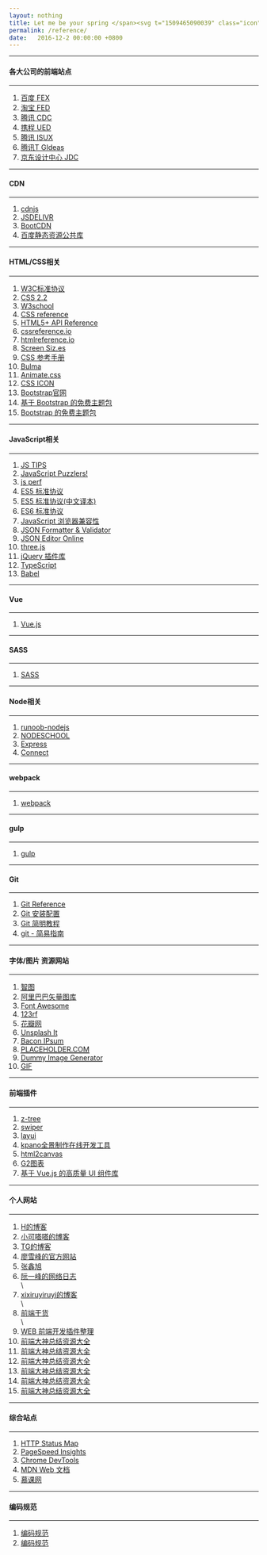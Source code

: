 ```yaml
---
layout: nothing
title: Let me be your spring </span><svg t="1509465090039" class="icon" style="" viewBox="0 0 1024 1024" version="1.1" xmlns="http://www.w3.org/2000/svg" p-id="2138" xmlns:xlink="http://www.w3.org/1999/xlink" width="20" height="20"><defs><style type="text/css"></style></defs><path d="M512 256a256 256 0 1 1-256 256 256 256 0 0 1 256-256z m0-256l-113.777778 199.073185h227.555556L512 0m0 1024l-113.777778-199.073185h227.555556L512 1024M1024 512l-199.073185-113.777778v227.555556l199.073185-113.777778m-1024 0l199.035259-113.777778v227.555556L0 512m142.14637-354.038519l65.118815 219.970371 157.316741-164.333037-222.435556-55.48563m739.555556 708.077037l-222.435556-55.485629 157.316741-164.333037 65.118815 219.97037m-15.777185-723.854222l-219.970371 65.118815 164.333037 157.31674 55.48563-222.435555m-708.077037 739.555555l55.48563-222.435555 164.333037 157.31674-219.970371 65.118815" fill="#f4ea2a" p-id="2139"></path></svg>
permalink: /reference/
date:   2016-12-2 00:00:00 +0800
---
```


<hr>
<h4 class="btn btn-warning btn-lg">各大公司的前端站点</h4><hr>
<ol class="rectangle-list">
<li><a href="http://fex.baidu.com/" target="_blank">百度 FEX</a></li>
<li><a href="http://taobaofed.org/" target="_blank">淘宝 FED</a></li>
<li><a href="http://cdc.tencent.com/" target="_blank">腾讯 CDC</a></li>
<li><a href="http://ued.ctrip.com/blog/" target="_blank">携程 UED</a></li>
<li><a href="https://isux.tencent.com/" target="_blank">腾讯 ISUX</a></li>
<li><a href="http://tgideas.qq.com/" target="_blank">腾讯T GIdeas</a></li>
<li><a href="https://jdc.jd.com/" target="_blank">京东设计中心 JDC</a></li>
</ol>
<hr><h4 class="btn btn-danger btn-lg">CDN</h4><hr>
<ol class="rounded-list">
<!--国外-->
<li><a href="https://cdnjs.com/" target="_blank">cdnjs</a></li>
<li><a href="http://www.jsdelivr.com/" target="_blank">JSDELIVR</a></li>
<!--国内-->
<li><a href="http://www.bootcdn.cn/" target="_blank">BootCDN</a></li>
<li><a href="http://cdn.code.baidu.com/" target="_blank">百度静态资源公共库</a></li>
</ol>
<hr><h4 class="btn btn-warning btn-lg">HTML/CSS相关</h4><hr>
<ol class="rectangle-list">
<!-- HTML/CSS API -->
<li><a href="https://www.w3.org/TR/tr-technology-stds" target="_blank">W3C标准协议</a></li>
<li><a href="https://www.w3.org/TR/CSS22/" target="_blank">CSS 2.2</a></li>
<li><a href="http://www.w3school.com.cn/index.html" target="_blank">W3school</a></li>
<li><a href="https://tympanus.net/codrops/css_reference/" target="_blank">CSS reference</a></li>
<li><a href="http://www.dcloud.io/docs/api/index.shtml" target="_blank">HTML5+ API Reference</a></li>
<li><a href="http://cssreference.io/" target="_blank">cssreference.io</a></li>
<li><a href="http://htmlreference.io/" target="_blank">htmlreference.io</a></li>
<li><a href="http://screensiz.es/" target="_blank">Screen Siz.es</a></li>
<li><a href="http://css.doyoe.com/" target="_blank">CSS 参考手册</a></li>
<!--CSS库/资源-->
<li><a href="http://bulma.io/" target="_blank"><abbr title="A modern CSS framework based on Flexbox">Bulma</abbr></a></li>
<li><a href="https://daneden.github.io/animate.css/" target="_blank">Animate.css</a></li>
<li><a href="http://cssicon.space/#/" target="_blank">CSS ICON</a></li>
<li><a href="http://www.bootcss.com/" target="_blank">Bootstrap官网</a></li>
<li><a href="http://bootswatch.com/" target="_blank">基于 Bootstrap 的免费主题包</a></li>
<li><a href="https://almsaeedstudio.com/themes/AdminLTE/index2.html" target="_blank">Bootstrap 的免费主题包</a></li>
</ol>
<hr><h4 class="btn btn-danger btn-lg">JavaScript相关</h4><hr>
<ol class="rounded-list">
<li><a href="http://www.jstips.co/" target="_blank"><abbr title="每天提供一个JavaScript小tip">JS TIPS</abbr></a></li>
<li><a href="http://javascript-puzzlers.herokuapp.com/" target="_blank"><abbr title="也许你并不太懂JavaScript">JavaScript Puzzlers!</abbr></a></li>
<li><a href="https://jsperf.com/" target="_blank"><abbr title="js性能测试网站">js perf</abbr></a></li>
<li><a href="http://ecma-international.org/ecma-262/5.1/" target="_blank">ES5 标准协议</a></li>
<li><a href="http://yanhaijing.com/es5/#about" target="_blank">ES5 标准协议(中文译本)</a></li>
<li><a href="http://www.ecma-international.org/ecma-262/6.0/" target="_blank">ES6 标准协议</a></li>
<li><a href="http://kangax.github.io/compat-table/es6/" target="_blank">JavaScript 浏览器兼容性</a></li>
<!--JSON验证-->
<li><a href="https://jsonformatter.curiousconcept.com/" target="_blank">JSON Formatter &amp; Validator</a></li>
<li><a href="http://jsoneditoronline.org/" target="_blank">JSON Editor Online</a></li>
<!--js库-->
<li><a href="https://threejs.org/" target="_blank">three.js</a></li>
<li><a href="http://www.jq22.com/" target="_blank">jQuery 插件库</a></li>
<li><a href="http://www.typescriptlang.org/index.html" target="_blank">TypeScript</a></li>
<li><a href="https://babeljs.io/" target="_blank">Babel</a></li>
</ol>
<hr><h4 class="btn btn-warning btn-lg">Vue</h4><hr>
<ol class="rectangle-list">
<li><a href="https://cn.vuejs.org/" target="_blank">Vue.js</a></li>
</ol>
<hr><h4 class="btn btn-danger btn-lg">SASS</h4><hr>
<ol class="rounded-list">
<li><a href="https://www.sass.hk/" target="_blank">SASS</a></li>
</ol>
<hr><h4 class="btn btn-warning btn-lg">Node相关</h4><hr>
<ol class="rectangle-list">
<li><a href="http://www.runoob.com/nodejs/nodejs-tutorial.html" target="_blank">runoob-nodejs</a></li>
<li><a href="https://nodeschool.io/" target="_blank">NODESCHOOL</a></li>
<li><a href="http://expressjs.com/" target="_blank">Express</a></li>
<li><a href="https://github.com/senchalabs/connect" target="_blank">Connect</a></li>
</ol>
<hr><h4 class="btn btn-danger btn-lg">webpack</h4><hr>
<ol class="rounded-list">
<li><a href="https://doc.webpack-china.org/guides/getting-started/" target="_blank">webpack</a></li>
</ol>
<hr><h4 class="btn btn-warning btn-lg">gulp</h4><hr>
<ol class="rectangle-list">
<li><a href="http://www.gulpjs.com.cn/" target="_blank">gulp</a></li>
</ol>
<hr><h4 class="btn btn-danger btn-lg">Git</h4><hr>
<ol class="rounded-list">
<li><a href="https://git-scm.com/docs" target="_blank">Git Reference</a></li>
<li><a href="http://www.runoob.com/git/git-install-setup.html" target="_blank">Git 安装配置</a></li>
<li><a href="http://www.runoob.com/w3cnote/git-guide.html" target="_blank">Git 简明教程</a></li>
<li><a href="http://www.bootcss.com/p/git-guide/" target="_blank">git - 简易指南</a></li>
</ol>
<hr><h4 class="btn btn-warning btn-lg">字体/图片 资源网站</h4><hr>
<ol class="rectangle-list">
<!--图库-->
<li><a href="http://zhitu.isux.us/" target="_blank"><abbr title="高效优质的图片优化平台">智图</abbr></a></li>
<li><a href="http://www.iconfont.cn/" target="_blank">阿里巴巴矢量图库</a></li>
<li><a href="http://fontawesome.io/" target="_blank">Font Awesome</a></li>
<li><a href="https://www.123rf.com/" target="_blank">123rf</a></li>
<li><a href="http://huaban.com/" target="_blank">花瓣网</a></li>
<li><a href="https://unsplash.it/" target="_blank"><abbr title="利用unsplash免费照片来提供placehoder的网站">Unsplash It</abbr></a></li>
<li><a href="http://baconipsum.com/" target="_blank"><abbr title="提供文本填充器的网站">Bacon IPsum</abbr></a></li>
<li><a href="https://placeholder.com/" target="_blank"><abbr title="提供占位符图片的网站">PLACEHOLDER.COM</abbr></a></li>
<li><a href="https://dummyimage.com/" target="_blank"><abbr title="提供多类型占位符图片的网站">Dummy Image Generator</abbr></a></li>
<li><a href="https://loading.io" target="_blank"><abbr title="">GIF</abbr></a></li>
</ol>
<hr><h4 class="btn btn-danger btn-lg">前端插件</h4><hr>
<ol class="rounded-list">
<li><a href="http://www.treejs.cn" target="_blank">z-tree</a></li>
<li><a href="http://www.swiper.com.cn/" target="_blank">swiper</a></li>
<li><a href="http://www.layui.com/" target="_blank">layui</a></li>
<li><a href="http://www.kpano.com/" target="_blank">kpano全景制作在线开发工具</a></li>
<li><a href="http://html2canvas.hertzen.com/" target="_blank">html2canvas</a></li>
<li><a href="http://g2.alipay.com/" target="_blank">G2图表</a></li>
<li><a href="https://www.iviewui.com/" target="_blank">基于 Vue.js 的高质量 UI 组件库</a></li>
</ol>
<hr><h4 class="btn btn-warning btn-lg">个人网站</h4><hr>
<ol class="rectangle-list">
<li><a href="http://life.thisisme1228.com" target="_blank">H的博客</a></li>
<li><a href="http://xiaokedada.com/" target="_blank">小可嗒嗒的博客</a></li>
<li><a href="http://ghmagical.com/" target="_blank">TG的博客</a></li>
<li><a href="http://www.liaoxuefeng.com/">廖雪峰的官方网站</a></li>
<li><a href="http://www.zhangxinxu.com/wordpress/">张鑫旭</a></li>
<li><a href="http://www.ruanyifeng.com/blog/">阮一峰的网络日志</a></li>\
<li><a href="http://blog.csdn.net/xixiruyiruyi">xixiruyiruyi的博客</a></li>\
<li><a href="https://mp.weixin.qq.com/mp/homepage?__biz=MzAwNjI5MTYyMw==&hid=10&sn=6b9dc2fb9720f6bbe2a587c31be041ee&scene=18&uin=&key=&devicetype=Windows+10&version=62060028&lang=zh_CN&ascene=7&winzoom=1">前端干货</a></li>\
<li><a href="http://yunkus.com/front-end-web-develop-plugins-cellection/">WEB 前端开发插件整理</a></li>
<li><a href="https://github.com/snailTJ/Blog/issues/4">前端大神总结资源大全</a></li>
<li><a href="https://github.com/RedrockTeam/article/issues/3">前端大神总结资源大全</a></li>
<li><a href="https://github.com/junhey/studyNotes/issues/7">前端大神总结资源大全</a></li>
<li><a href="https://github.com/poetries/mywiki/issues/27">前端大神总结资源大全</a></li>
<li><a href="https://github.com/poetries/mywiki/issues/23">前端大神总结资源大全</a></li>
<li><a href="https://mr-zx.github.io/">前端大神总结资源大全</a></li>
</ol>
<hr><h4 class="btn btn-danger btn-lg">综合站点</h4><hr>
<ol class="rounded-list">
<li><a href="https://restlet.com/http-status-map/" target="_blank">HTTP Status Map</a></li>
<li><a href="https://developers.google.com/speed/pagespeed/insights/?hl=zh-CN" target="_blank">PageSpeed Insights</a></li>
<li><a href="https://developers.google.com/web/tools/chrome-devtools/" target="_blank">Chrome DevTools</a></li>
<li><a href="https://developer.mozilla.org/zh-CN/" target="_blank">MDN Web 文档</a></li>
<li><a href="http://www.imooc.com/" target="_blank">慕课网</a></li>
</ol>
<hr><h4 class="btn btn-warning btn-lg">编码规范</h4><hr>
<ol class="rectangle-list">
<li><a href="http://codeguide.bootcss.com/" target="_blank">编码规范</a></li>
<li><a href="http://www.runoob.com/js/js-conventions.html" target="_blank">编码规范</a></li>
</ol>